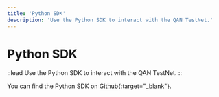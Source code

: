 ```yaml
---
title: 'Python SDK'
description: 'Use the Python SDK to interact with the QAN TestNet.'
---
```


# Python SDK

::lead
Use the Python SDK to interact with the QAN TestNet.
::

You can find the Python SDK on [Github](https://github.com/QANplatform/sdk-python){:target="_blank"}.